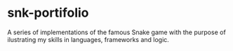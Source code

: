# snk-portifolio
A series of implementations of the famous Snake game with the purpose of ilustrating my skills in languages, frameworks and logic.
